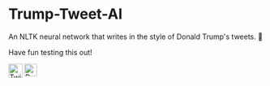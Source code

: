 # Trump-Tweet-AI
An NLTK neural network that writes in the style of Donald Trump's tweets. 💬

Have fun testing this out!

<a target="_blank" href="https://www.twitter.com/">
    <img align="left" alt="Twitter" width="28px" src="https://3.bp.blogspot.com/-NxouMmz2bOY/T8_ac97cesI/AAAAAAAAGg0/e3vY1_bdnbE/s1600/Twitter+logo+2012.png" />
 </a>
<a target="_blank">
    <img align="left" alt="Donald" width="25px" src="https://www.boston.com/wp-content/uploads/2016/05/yuge_anger.png" />
 </a>

